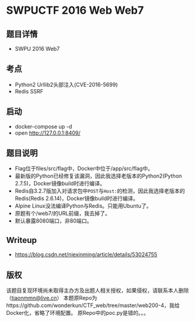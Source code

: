 # SWPUCTF 2016 Web Web7

## 题目详情

- SWPU 2016 Web7

## 考点
- Python2 Urllib2头部注入(CVE-2016-5699)
- Redis SSRF

## 启动
- docker-compose up -d
- open http://127.0.0.1:8409/

## 题目说明
- Flag位于files/src/flag中，Docker中位于/app/src/flag中。
- 最新版的Python已经修复该漏洞，因此我选择老版本的Python2(Python 2.7.5)，Docker镜像build时进行编译。
- Redis自3.2.7版加入对请求包中`POST`与`Host:`的检测，因此我选择老版本的Redis(Redis 2.6.14)，Docker镜像build时进行编译。
- Alpine Linux没法编译Python与Redis。只能用Ubuntu了。
- 原题有个/web7/的URL前缀，我去掉了。
- 默认暴露8080端口，非80端口。

## Writeup
- https://blog.csdn.net/niexinming/article/details/53024755

## 版权
该题目复现环境尚未取得主办方及出题人相关授权，如果侵权，请联系本人删除（tiaonmmn@live.cn）
本题原Repo为https://github.com/wonderkun/CTF_web/tree/master/web200-4，我给Docker化，省略了环境配置。
原Repo中的poc.py是错的。。。
